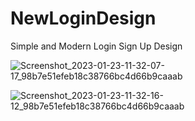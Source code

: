 # NewLoginDesign
Simple and Modern Login Sign Up Design

![Screenshot_2023-01-23-11-32-07-17_98b7e51efeb18c38766bc4d66b9caaab](https://user-images.githubusercontent.com/121682795/213975870-f786ceb9-4ad4-4583-9947-5bc53840d4d8.jpg)

![Screenshot_2023-01-23-11-32-16-12_98b7e51efeb18c38766bc4d66b9caaab](https://user-images.githubusercontent.com/121682795/213975677-3b067883-ac35-414c-bac7-5aec855a9388.jpg)
